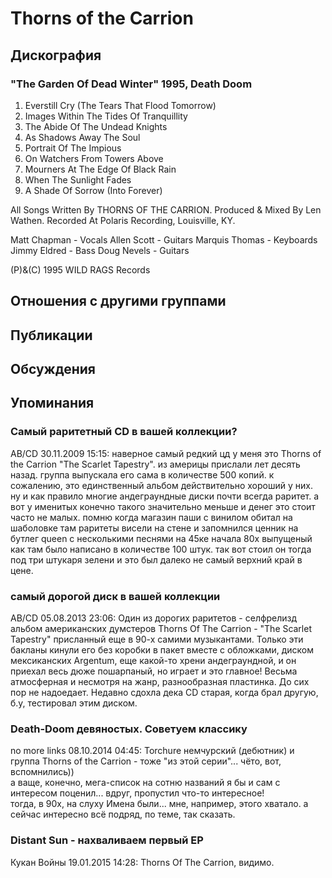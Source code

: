 # Thorns of the Carrion



## Дискография

### "The Garden Of Dead Winter" 1995, Death Doom

1. Everstill Cry (The Tears That Flood Tomorrow)
2. Images Within The Tides Of Tranquillity
3. The Abide Of The Undead Knights
4. As Shadows Away The Soul
5. Portrait Of The Impious
6. On Watchers From Towers Above
7. Mourners At The Edge Of Black Rain
8. When The Sunlight Fades
9. A Shade Of Sorrow (Into Forever)

All Songs Written By THORNS OF THE CARRION.
Produced & Mixed By Len Wathen.
Recorded At Polaris Recording, Louisville, KY.

Matt Chapman - Vocals
Allen Scott - Guitars
Marquis Thomas - Keyboards
Jimmy Eldred - Bass
Doug Nevels - Guitars

(P)&(C) 1995 WILD RAGS Records


## Отношения с другими группами


## Публикации


## Обсуждения


## Упоминания

### Самый раритетный CD в вашей коллекции?

AB/CD 30.11.2009 15:15:
наверное самый редкий цд у меня это Thorns of the Carrion "The Scarlet Tapestry". из америцы прислали лет десять назад. группа выпускала его сама в количестве 500 копий. к сожалению, это единственный альбом действительно хороший у них.<BR>ну и как правило многие андеграундные диски почти всегда раритет. а вот у именитых конечно такого значительно меньше и денег это стоит часто не малых. помню когда магазин паши с винилом обитал на шаболовке там раритеты висели на стене и запомнился ценник на бутлег queen с несколькими песнями на 45ке начала 80х выпущеный как там было написано в количестве 100 штук. так вот стоил он тогда под три штукаря зелени и это был далеко не самый верхний край в цене.

### самый дорогой диск в вашей коллекции

AB/CD 05.08.2013 23:06:
Один из дорогих раритетов - селфрелизд альбом американских думстеров Thorns Of The Carrion - "The Sсarlet Tapestry" присланный еще в 90-х самими музыкантами. Только эти бакланы кинули его без коробки в пакет вместе с обложками, диском мексиканских Argentum, еще какой-то хрени андеграундной, и он приехал весь дюже пошарпаный, но играет и это главное! Весьма атмосферная и несмотря на жанр, разнообразная пластинка. До сих пор не надоедает. Недавно сдохла дека CD старая, когда брал другую, б.у, тестировал этим диском. 

### Death-Doom девяностых. Советуем классику

no more links 08.10.2014 04:45:
Torchure немчурский (дебютник) и группа Thorns of the Carrion - тоже "из этой серии"... чёто, вот, вспомнились))<BR>а ваще, конечно, мега-список на сотню названий я бы и сам с интересом поценил... вдруг, пропустил что-то интересное! <BR>тогда, в 90х, на слуху Имена были... мне, например, этого хватало. а сейчас интересно всё подряд, по теме, так сказать.<BR>

### Distant Sun - нахваливаем первый EP

Кукан Войны 19.01.2015 14:28:
Thorns Of The Carrion, видимо.

